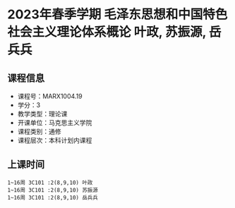 # 2023年春季学期 毛泽东思想和中国特色社会主义理论体系概论 叶政, 苏振源, 岳兵兵






## 课程信息

- 课程号：MARX1004.19
- 学分：3
- 教学类型：理论课
- 开课单位：马克思主义学院
- 课程类别：通修
- 课程层次：本科计划内课程

## 上课时间

```
1~16周 3C101 :2(8,9,10) 叶政
1~16周 3C101 :2(8,9,10) 苏振源
1~16周 3C101 :2(8,9,10) 岳兵兵
```

